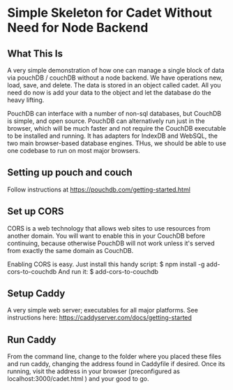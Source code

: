 # Simple Skeleton for Cadet Without Need for Node Backend

## What This Is

A very simple demonstration of how one can manage a single block of data via pouchDB / couchDB without a node backend.
We have operations new, load, save, and delete.
The data is stored in an object called cadet.
All you need do now is add your data to the object and let the database do the heavy lifting.

PouchDB can interface with a number of non-sql databases, but CouchDB is simple, and open source.
PouchDB can alternatively run just in the browser, which will be much faster and not require the CouchDB executable to be installed and running. It has adapters for IndexDB and WebSQL, the two main browser-based database engines.  THus, we should be able to use one codebase to run on most major browsers.




## Setting up pouch and couch

Follow instructions at 
https://pouchdb.com/getting-started.html

## Set up CORS
CORS is a web technology that allows web sites to use resources from another domain. You will want to enable this in your CouchDB before continuing, because otherwise PouchDB will not work unless it's served from exactly the same domain as CouchDB.

Enabling CORS is easy. Just install this handy script:
$ npm install -g add-cors-to-couchdb
And run it:
$ add-cors-to-couchdb

## Setup Caddy

A very simple web server; executables for all major platforms.  See instructions here:
https://caddyserver.com/docs/getting-started

## Run Caddy

From the command line, change to the folder where you placed these files and run caddy, changing the address found in Caddyfile if desired.
Once its running, visit the address in your browser (preconfigured as localhost:3000/cadet.html ) and your good to go.

